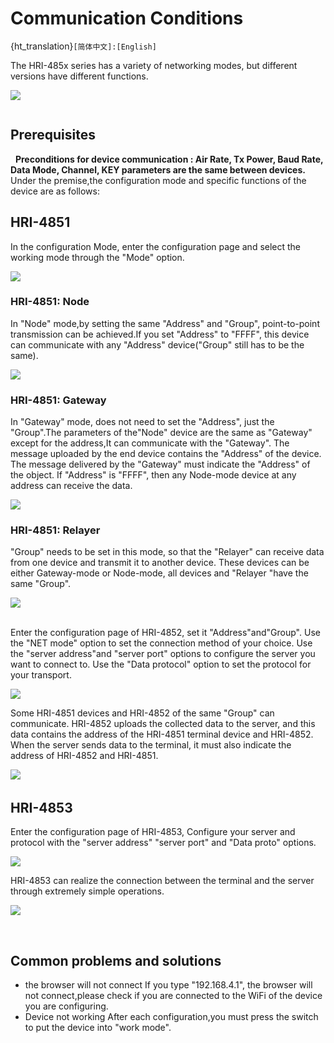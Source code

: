 # Communication Conditions

{ht_translation}`[简体中文]:[English]`

The HRI-485x series has a variety of networking modes, but different versions have different functions.

 ![](img/13.png) 

``` {Tip} HRI-4852 is usually only used as a gateway for HRI-4851 to enter the network.

```
## Prerequisites
&nbsp;
**Preconditions for device communication : Air Rate, Tx Power, Baud Rate, Data Mode, Channel, KEY parameters are the same between devices.**
Under the premise,the configuration mode and specific functions of the device are as follows:

## HRI-4851
In the configuration Mode, enter the configuration page and select the working mode through the "Mode" option.

  ![](img/04.png)

### HRI-4851: Node
In "Node" mode,by setting the same "Address" and "Group", point-to-point transmission can be achieved.If you set "Address" to "FFFF", this device can communicate with any "Address" device("Group" still has to be the same).

  ![](img/05.png) 

### HRI-4851: Gateway
In "Gateway" mode, does not need to set the "Address", just the "Group".The parameters of the"Node" device are the same as "Gateway" except for the address,It can communicate with the "Gateway".
The message uploaded by the end device contains the "Address" of the device.
The message delivered by the "Gateway" must indicate the "Address" of the object. If "Address" is "FFFF", then any Node-mode device at any address can receive the data.

  ![](img/06.png) 

### HRI-4851: Relayer
"Group" needs to be set in this mode, so that the "Relayer"  can receive data from one device and transmit it to another device. These devices can be either Gateway-mode or Node-mode, all devices and "Relayer "have the same "Group".

  ![](img/07.png) 
&nbsp;

``` {Tip} HRI-4852 is usually only used as a gateway for HRI-4851 to enter the network.

```
Enter the configuration page of HRI-4852, set it "Address"and"Group".
Use the "NET mode" option to set the connection method of your choice.
Use the "server address"and "server port" options to configure the server you want to connect to.
Use the "Data protocol" option to set the protocol for your transport.

  ![](img/10.png) 

Some HRI-4851 devices and HRI-4852 of the same "Group" can communicate.
HRI-4852 uploads the collected data to the server, and this data contains the address of the HRI-4851 terminal device and HRI-4852.
When the server sends data to the terminal, it must also indicate the address of HRI-4852 and HRI-4851.

  ![](img/08.png) 
&nbsp;

## HRI-4853
Enter the configuration page of HRI-4853, Configure your server and protocol with the "server address" "server port" and "Data proto" options.

  ![](img/11.png)

HRI-4853 can realize the connection between the terminal and the server through extremely simple operations.

  ![](img/09.png) 


&nbsp;

## Common problems and solutions
+ the browser will not connect
If you type "192.168.4.1", the browser will not connect,please check if you are connected to the WiFi of the device you are configuring.
+ Device not working
After each configuration,you must press the switch to put the device into "work mode".

